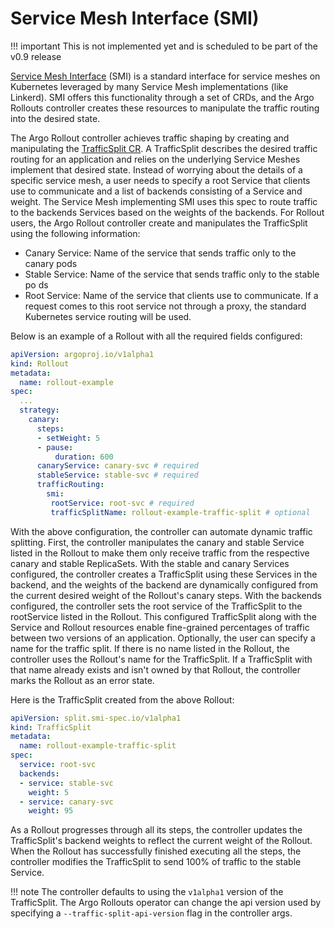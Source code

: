 # Service Mesh Interface (SMI)

!!! important
    This is not implemented yet and is scheduled to be part of the v0.9 release

[Service Mesh Interface](https://smi-spec.io/) (SMI) is a standard interface for service meshes on Kubernetes leveraged by many Service Mesh implementations (like Linkerd). SMI offers this functionality through a set of CRDs, and the Argo Rollouts controller creates these resources to manipulate the traffic routing into the desired state. 

The Argo Rollout controller achieves traffic shaping by creating and manipulating the [TrafficSplit CR](https://github.com/servicemeshinterface/smi-spec/blob/master/traffic-split.md). A TrafficSplit describes the desired traffic routing for an application and relies on the underlying Service Meshes implement that desired state. Instead of worrying about the details of a specific service mesh, a user needs to specify a root Service that clients use to communicate and a list of backends consisting of a Service and weight. The Service Mesh implementing SMI uses this spec to route traffic to the backends Services based on the weights of the backends. For Rollout users, the Argo Rollout controller create and manipulates the TrafficSplit using the following information:

- Canary Service: Name of the service that sends traffic only to the canary pods
- Stable Service: Name of the service that sends traffic only to the stable po ds
- Root Service: Name of the service that clients use to communicate. If a request comes to this root service not through a proxy, the standard Kubernetes service routing will be used.

Below is an example of a Rollout with all the required fields configured:

```yaml
apiVersion: argoproj.io/v1alpha1
kind: Rollout
metadata:
  name: rollout-example
spec:
  ...
  strategy:
    canary:
      steps:
      - setWeight: 5
      - pause:
          duration: 600
      canaryService: canary-svc # required
      stableService: stable-svc # required
      trafficRouting:
        smi:
         rootService: root-svc # required
         trafficSplitName: rollout-example-traffic-split # optional
```

With the above configuration, the controller can automate dynamic traffic splitting. First, the controller manipulates the canary and stable Service listed in the Rollout to make them only receive traffic from the respective canary and stable ReplicaSets. With the stable and canary Services configured, the controller creates a TrafficSplit using these Services in the backend, and the weights of the backend are dynamically configured from the current desired weight of the Rollout's canary steps. With the backends configured, the controller sets the root service of the TrafficSplit to the rootService listed in the Rollout. This configured TrafficSplit along with the Service and Rollout resources enable fine-grained percentages of traffic between two versions of an application. Optionally, the user can specify a name for the traffic split. If there is no name listed in the Rollout, the controller uses the Rollout's name for the TrafficSplit. If a TrafficSplit with that name already exists and isn't owned by that Rollout, the controller marks the Rollout as an error state. 

Here is the TrafficSplit created from the above Rollout:

```yaml
apiVersion: split.smi-spec.io/v1alpha1
kind: TrafficSplit
metadata:
  name: rollout-example-traffic-split
spec:
  service: root-svc
  backends:
  - service: stable-svc
    weight: 5
  - service: canary-svc
    weight: 95
```

As a Rollout progresses through all its steps, the controller updates the TrafficSplit's backend weights to reflect the current weight of the Rollout. When the Rollout has successfully finished executing all the steps, the controller modifies the TrafficSplit to send 100% of traffic to the stable Service.

!!! note
    The controller defaults to using the `v1alpha1` version of the TrafficSplit. The Argo Rollouts operator can change the api version used by specifying a `--traffic-split-api-version` flag in the controller args.